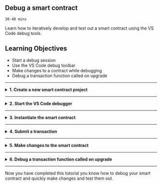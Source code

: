 ## **Debug a smart contract**
`30-40 mins`

Learn how to iteratively develop and test out a smart contract using the VS Code debug tools.


## Learning Objectives

* Start a debug session
* Use the VS Code debug toolbar
* Make changes to a contract while debugging
* Debug a transaction function called on upgrade

---
<details>
<summary><b>1. Create a new smart contract project</b></summary>

The extension can generate a smart contract skeleton in your chosen Hyperledger Fabric supported programming language. This means you start with a basic but useful smart contract rather than a blank-sheet!

For the purposes of this tutorial, we'll use TypeScript as the example language.

> In VS Code, every command can be executed from the Command Palette (press `Ctrl+Shift+P`, or `Cmd+Shift+P` on MacOS). All of this extension's commands start with `IBM Blockchain Platform:`. In the tutorial steps, we'll explain where to click in the UI, but look out for comment-boxes like this one if you want to know the Command Palette alternatives.

1. In the left sidebar, click on the __IBM Blockchain Platform__ icon (it looks like a square, and will probably be at the bottom of the set of icons if this was the latest extension you installed!)

2. Mouse-over the `SMART CONTRACT PACKAGES` panel, click the `...` menu, and select `Create Smart Contract Project` from the dropdown.

> Command Palette alternative: `Create Smart Contract Project`

3. Choose a smart contract language. JavaScript, TypeScript, Java and Go are all available. For the purpose of this tutorial, please choose `TypeScript`.

4. The extension will ask you if you want to name the asset in the generated contract. For this tutorial we’ll stick with the default of MyAsset.

5. Choose a location to save the project.  Click `Browse`, then click `New Folder`, and name the project what you want e.g. `demoContract`.

> __Pro Tip:__ Avoid using spaces when naming the project!

6. Click `Create` and then select the new folder you just created and click `Save`.

7. Select `Add to workspace` from the list of options.

8. The extension will generate you a skeleton contract based on your selected language and asset name. Once it's done, you can navigate to the __Explorer__ view (most-likely the top icon in the left sidebar, which looks like a "document" icon) and open the `src/my-asset-contract.ts` file to see your smart contract code scaffold.

9. Add a new function with the following code. This function creates an asset and added it to the world state.

```
    @Transaction()
    public async setup(ctx: Context): Promise<void> {
        const myAsset = new MyAsset();
        myAsset.value = 'a nice asset';
        const buffer = Buffer.from(JSON.stringify(myAsset));
        await ctx.stub.putState('001', buffer);
    }
```  

10. Save the file.

</details>

---

<details>
<summary><b>2. Start the VS Code debugger</b></summary>

Normal workflow is to package, then install, then instantiate a smart contract. This usual flow results in the smart contract running in a docker container on the peer(s)… But to debug we do things a little differently! We need to create a situation whereby the smart contract is running in the VS Code debugger rather than on the peer. Fortunately, this extension makes that easy to do: let’s learn how!

1. In the left sidebar, click on the __IBM Blockchain Platform__ icon, on the `Fabric Environments` panel, check that `1 Org Local Fabric` is started, if it's stopped click on it to start.

2. In the left sidebar, click on the __Debug__ icon (it looks like a circle with a bug in it)

3. On the debug panel, make sure “Debug Smart Contract” is selected from the dropdown, then click the __Start Debugging__ icon (it looks like a green triangle) this will start a debug session.

</details>

---

<details>
<summary><b>3. Instantiate the smart contract</b></summary>

The debug session has started and will automatically run the command to instantiate the smart contract.

1. You'll be asked what function to call. Type `setup`. This will run the setup transaction when the smart contract is being instantiated.

2. You'll be asked to provide arguments for the function. Just hit `Enter` as the transaction doesn't have any arguments.

3. You'll be asked if you want to provide a private data configuration file. For this tutorial just click `No`, in future tutorials we will explain more about this.

</details>

---

<details>
<summary><b>4. Submit a transaction</b></summary>

The smart contract has been instantiated so we can set break points and step through a transaction function.

1. In the smart contract file, find the `createMyAsset` function and click just to the left of the line numbers, on the first line of the transaction function. This will set a breakpoint in the code.

2. In the left sidebar , click the __Debug__ icon.

3. Click on the Debug Command List icon on the debug toolbar. It’s represented by the IBM Blockchain Platform logo, a white square on a blue circle, and will probably be the furthest-right button on the toolbar.

4. Choose `Submit transaction` from the list.

5. You will be asked what function to call. Choose `createMyAsset`.

6. You will be asked to provide arguments for the transaction: try ["002", "a juicy delicious asset”]. You can hit enter to skip the next question about transient data, as we don’t need any for this transaction.

7. After submitting the transaction, the transaction execution should pause on the line you put the break point on. You can then press the __Step Over__ icon to step over each line of the transaction, or the __Play__ icon to execute the remaining lines of code in the transaction function.

</details>

---

<details>
<summary><b>5. Make changes to the smart contract</b></summary>

We now want to make some changes to the smart contract to add an extra property to the `createMyAsset` function.

1. Click on the __Stop__ icon on the debug toolbar.

2. Update the `createMyAsset` function to have the following code. This will take the `assetName` and `assetValue` parameters and combine them to be the `value` set on the asset.

```
    @Transaction()
    public async createMyAsset(ctx: Context, myAssetId: string, assetName: string, assetValue: string): Promise<void> {
        const exists = await this.myAssetExists(ctx, myAssetId);
        if (exists) {
            throw new Error(`The my asset ${myAssetId} already exists`);
        }
        const myAsset = new MyAsset();
        myAsset.value = assetName + ' ' + assetValue;
        const buffer = Buffer.from(JSON.stringify(myAsset));
        await ctx.stub.putState(myAssetId, buffer);
    }
```

3. Save the file.

4. On the debug panel click the __Start Debugging__ icon. On the debug panel. The debugger is smart enough to realise that we already instantiated the smart contract we’re working on, and since the contract is actually running in the debugger there’s no need to re-instantiate or upgrade the contract to test out our updated transaction. This is one of the ways in which debugging makes it faster to test out small updates to your code!

5. Click on the Debug Command List icon on the debug toolbar.

6. Choose `Submit transaction` from the list.

7. You will be asked what function to call. Choose `createMyAsset`.

8. You will be asked to provide arguments for the transaction: try `["002", "an asset", "a very nice asset"]`. You can hit enter to skip the next question about transient data, as we don’t need any for this transaction.

10. After submitting the transaction, the transaction execution should again pause on the line you put the break point on. This time when you step through you can see the transaction is executing with the new property added.

</details>

---

<details>
<summary><b>6. Debug a transaction function called on upgrade</b></summary>

When you make changes to a function that is called on upgrade you need to upgrade the smart contract to test it out. To make the VS Code call upgrade you need to change the version.

1. Click on the __Stop__ icon on the debug toolbar.

2. Update the `setup` transaction with the following code.

```
    @Transaction()
    public async setup(ctx: Context): Promise<void> {
        const myAsset = new MyAsset();
        myAsset.value = 'an asset created on upgrade';
        const buffer = Buffer.from(JSON.stringify(myAsset));
        await ctx.stub.putState('010', buffer);
    }
```
3. Save the file.

4. Add a breakpoint on the first line of the `setup` transaction function.

5. On the debug panel click the __Settings Cog__ icon. This will open up the `launch.json`. 

6. Update the file to be the following. This adds the property `CORE_CHAINCODE_ID_NAME` and sets it to be a different version from before.

```
{
    // Use IntelliSense to learn about possible attributes.
    // Hover to view descriptions of existing attributes.
    // For more information, visit: https://go.microsoft.com/fwlink/?linkid=830387
    "version": "0.2.0",
    "configurations": [
        {
            "type": "fabric:node",
            "request": "launch",
            "name": "Debug Smart Contract",
            "preLaunchTask": "tsc: build - tsconfig.json",
            "outFiles": [
                "${workspaceFolder}/dist/**/*.js"
            ],
            "env": {
                "CORE_CHAINCODE_ID_NAME": "demoContract:0.0.2"
            }
        }
    ]
}
```

7. Save the file.

8. On the debug panel click the __Start Debugging__ icon. After the debugger starts the `upgrade` command will automatically be called.

9. You will be asked what function to call. Type `setup`.

10. You will be asked to provide arguments for the transaction. Just press enter as the transaction doesn't take any arguments.

11. You will be asked if you want to have a private data collection. Just press enter as you don't need to provide a private data collection.

8. This time execution will pause in the setup function. You can then step over each of the lines or click play to carry on executing the function.

</details>

---

Now you have completed this tutorial you know how to debug your smart contract and quickly make changes and test them out.

